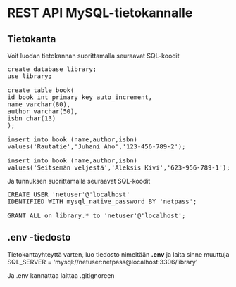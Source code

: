 # REST API MySQL-tietokannalle

## Tietokanta 

Voit luodan tietokannan suorittamalla seuraavat SQL-koodit
<pre>
create database library;
use library;

create table book(
id_book int primary key auto_increment,
name varchar(80),
author varchar(50),
isbn char(13)
);

insert into book (name,author,isbn)
values('Rautatie','Juhani Aho','123-456-789-2');

insert into book (name,author,isbn)
values('Seitsemän veljestä','Aleksis Kivi','623-956-789-1');
</pre>
Ja tunnuksen suorittamalla seuraavat SQL-koodit
<pre>
CREATE USER 'netuser'@'localhost' 
IDENTIFIED WITH mysql_native_password BY 'netpass';

GRANT ALL on library.* to 'netuser'@'localhost';
</pre>

## .env -tiedosto

Tietokantayhteyttä varten, luo tiedosto nimeltään **.env** ja laita sinne muuttuja
SQL_SERVER = 'mysql://netuser:netpass@localhost:3306/library'

Ja .env kannattaa laittaa .gitignoreen




